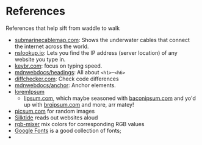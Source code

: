 # References

References that help sift from waddle to walk

- [submarinecablemap.com](https://www.submarinecablemap.com): Shows the underwater cables that connect the internet across the world.
- [nslookup.io](https://www.nslookup.io): Lets you find the IP address (server location) of any website you type in.
- [keybr.com](keybr.com): focus on typing speed.
- [mdnwebdocs/headings](https://developer.mozilla.org/en-US/docs/Web/HTML/Reference/Elements/Heading_Elements): All about `<h1>`–`<h6>`
- [diffchecker.com](diffchecker.com): Check code differences
- [mdnwebdocs/anchor](https://developer.mozilla.org/en-US/docs/Web/HTML/Reference/Elements/a): Anchor elements.
- [loremIpsum]()
  - [lipsum.com](lipsum.com), which maybe seasoned with [baconipsum.com](baconipsum.com) and yo'd up with [broipsum.com](broipsum.com) and more, arr matey!
- [picsum.com](picsum.com) for random images
- [Silktide](https://chromewebstore.google.com/detail/silktide-accessibility-ch/mpobacholfblmnpnfbiomjkecoojakah) reads out websites aloud
- [rgb-mixer](https://www.csfieldguide.org.nz/en/interactives/rgb-mixer/) mix colors for corresponding RGB values
- [Google Fonts](https://fonts.google.com/) is a good collection of fonts;
-

